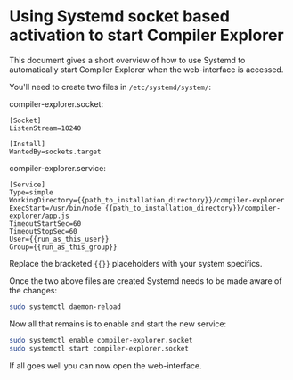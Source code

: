 # Using Systemd socket based activation to start Compiler Explorer

This document gives a short overview of how to use Systemd to automatically start Compiler Explorer when the
web-interface is accessed.

You'll need to create two files in `/etc/systemd/system/`:

compiler-explorer.socket:

```
[Socket]
ListenStream=10240

[Install]
WantedBy=sockets.target
```

compiler-explorer.service:

```
[Service]
Type=simple
WorkingDirectory={{path_to_installation_directory}}/compiler-explorer
ExecStart=/usr/bin/node {{path_to_installation_directory}}/compiler-explorer/app.js
TimeoutStartSec=60
TimeoutStopSec=60
User={{run_as_this_user}}
Group={{run_as_this_group}}
```

Replace the bracketed `{{}}` placeholders with your system specifics.

Once the two above files are created Systemd needs to be made aware of the changes:

```sh
sudo systemctl daemon-reload
```

Now all that remains is to enable and start the new service:

```sh
sudo systemctl enable compiler-explorer.socket
sudo systemctl start compiler-explorer.socket
```

If all goes well you can now open the web-interface.

